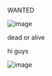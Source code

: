 

WANTED

![image](https://github.com/user-attachments/assets/6c06d19d-76e3-4e65-ba73-750a0a18d83c)

dead or alive

hi guys

![image](https://github.com/user-attachments/assets/68938906-34d5-481f-9237-22cc6f44c2fc)


<!---
Chichiwenk/Chichiwenk is a ✨ special ✨ repository because its `README.md` (this file) appears on your GitHub profile.
You can click the Preview link to take a look at your changes.
--->

